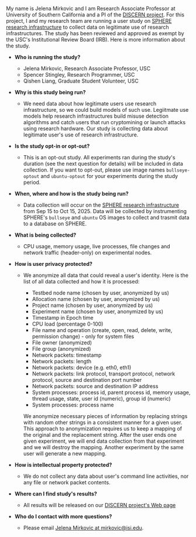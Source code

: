 My name is Jelena Mirkovic and I am Research Associate Professor at University of Southern California and a PI of the [DISCERN project](../README.md). For this project, I and my research team are running a user study on [SPHERE research infrastructure](https://sphere-testbed.net) to collect data on legitimate use of research infrastructures. The study has been reviewed and approved as exempt by the USC's Institutional Review Board (IRB). Here is more information about the study.

- **Who is running the study?**

  - Jelena Mirkovic, Research Associate Professor, USC
  - Spencer Stingley, Research Programmer, USC
  - Qishen Liang, Graduate Student Volunteer, USC

- **Why is this study being run?**
  - We need data about how legitimate users use research infrastructure, so we could build models of such use. Legiitmate use models help research infrastructures build misuse detection algorithms and catch users that run cryptomining or launch attacks using research hardware. Our study is collecting data about legitimate user's use of research infrastructure.

- **Is the study opt-in or opt-out?**
  - This is an opt-out study. All experiments ran during the study's duration (see the next question for details) will be included in data collection. If you want to opt-out, please use image names `bullseye-optout` and `ubuntu-optout` for your experiments during the study period.

- **When, where and how is the study being run?**
  - Data collection will occur on the [SPHERE research infrastructure](https://sphere-testbed.net) from Sep 15 to Oct 15, 2025. Data will be collected by instrumenting SPHERE's `bullseye` and `ubuntu` OS images to collect and trasmit data to a database on SPHERE.

- **What is being collected?**
   - CPU usage, memory usage, live processes, file changes and network traffic (header-only) on experimental nodes.

- **How is user privacy protected?**
  - We anonymize all data that could reveal a user's identity. Here is the list of all data collected and how it is processed:
    - Testbed node name (chosen by user, anonymized by us)
    - Allocation name (chosen by user, anonymized by us)
    - Project name (chosen by user, anonymized by us)
    - Experiment name (chosen by user, anonymized by us)
    - Timestamp in Epoch time
    - CPU load (percentage 0-100)
    - File name and operation (create, open, read, delete, write, permission change) - only for system files
    - File owner (anonymized)
    - File group (anonymized)
    - Network packets: timestamp
    - Network packets: length
    - Network packets: device (e.g. eth0, eth1)
    - Network packets: link protocol, transport protocol, network protocol, source and destination port number
    - Network packets: source and destination IP address 
    - System processes: process id, parent process id, memory usage, thread usage, state, user id (numeric), group id (numeric)
    - System processes: process name 

    We anonymize necessary pieces of information by replacing strings with random other strings in a consistent manner for a given user. This approach to anonymization
requires us to keep a mapping of the original and the replacement string. After the user
ends one given experiment, we will end data collection from that experiment and we will
destroy the mapping. Another experiment by the same user will generate a new
mapping.

- **How is intellectual property protected?**
  - We do not collect any data about user's command line activities, nor any file or network packet contents.
      
- **Where can I find study's results?**
  - All results will be released on our [DISCERN project's Web page](../README.md)

- **Who do I contact with more questions?**
  - Please email <a href="mailto:mirkovic@isi.edu">Jelena Mirkovic at mirkovic@isi.edu</a>.